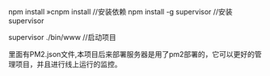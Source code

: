 npm install »cnpm install  //安装依赖
npm install -g supervisor  //安装supervisor

supervisor ./bin/www  //启动项目


里面有PM2.json文件,本项目后来部署服务器是用了pm2部署的，它可以更好的管理项目，并且进行线上运行的监控。
